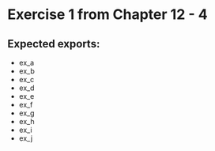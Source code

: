 # Exercise 1 from Chapter 12 - 4

## Expected exports:

- ex_a
- ex_b
- ex_c
- ex_d
- ex_e
- ex_f
- ex_g
- ex_h
- ex_i
- ex_j
